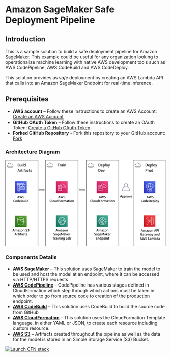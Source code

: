 # Amazon SageMaker Safe Deployment Pipeline

## Introduction

This is a sample solution to build a safe deployment pipeline for Amazon SageMaker.  This example could be useful for any organization looking to operationalize machine learning with native AWS development tools such as AWS CodePipeline, AWS CodeBuild and AWS CodeDeploy.

This solution provides as *safe* deployment by creating an AWS Lambda API that calls into an Amazon SageMaker Endpoint for real-time inference.

## Prerequisites

- **AWS account** – Follow these instructions to create an AWS Account: [Create an AWS Account](http://docs.aws.amazon.com/AmazonSimpleDB/latest/DeveloperGuide/AboutAWSAccounts.html)
- **GitHub OAuth Token** – Follow these instructions to create an OAuth Token: [Create a GitHub OAuth Token](https://docs.aws.amazon.com/codepipeline/latest/userguide/GitHub-authentication.html)
- **Forked GitHub Repository** - Fork this repository to your GitHub account: <a href="https://github.com/brightsparc/sagemaker-safe-deployment-pipeline/fork">Fork</a>

###  Architecture Diagram

![app-overview](docs/architecture.png)

###  Components Details
  - [**AWS SageMaker**](https://aws.amazon.com/sagemaker/) – This solution uses SageMaker to train the model to be used and host the model at an endpoint, where it can be accessed via HTTP/HTTPS requests
  - [**AWS CodePipeline**](https://aws.amazon.com/codepipeline/) – CodePipeline has various stages defined in CloudFormation which step through which actions must be taken in which order to go from source code to creation of the production endpoint.
  - [**AWS CodeBuild**](https://aws.amazon.com/codebuild/) – This solution uses CodeBuild to build the source code from GitHub
  - [**AWS CloudFormation**](https://aws.amazon.com/cloudformation/) – This solution uses the CloudFormation Template language, in either YAML or JSON, to create each resource including custom resource.
  - [**AWS S3**](https://aws.amazon.com/s3/) – Artifacts created throughout the pipeline as well as the data for the model is stored in an Simple Storage Service (S3) Bucket.

[![Launch CFN stack](https://s3.amazonaws.com/cloudformation-examples/cloudformation-launch-stack.png)](https://ap-southeast-2.console.aws.amazon.com/cloudformation/home?region=ap-southeast-2#/stacks/create/review?templateURL=https://sagemaker-safe-deployment-pipeline-ap-southeast-2.s3-ap-southeast-2.amazonaws.com/pipeline.yml)
